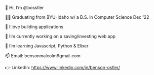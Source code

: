 👋 Hi, I’m @bosstler

🧑‍🎓 Graduating from BYU-Idaho w/ a B.S. in Computer Science Dec '22

👀 I love building applications

🔭 I’m currently working on a saving/investing web app

🌱 I’m learning Javascript, Python & Elixer

📫 Email: bensonmalcolm9gmail.com

👉 LinkedIn: https://www.linkedin.com/in/benson-ostler/

<!--
**Bosstler/Bosstler** is a ✨ _special_ ✨ repository because its `README.md` (this file) appears on your GitHub profile.

Here are some ideas to get you started:

- 🔭 I’m currently working on ...
- 🌱 I’m currently learning ...
- 👯 I’m looking to collaborate on ...
- 🤔 I’m looking for help with ...
- 💬 Ask me about ...
- 📫 How to reach me: ...
- 😄 Pronouns: ...
- ⚡ Fun fact: ...
-->
